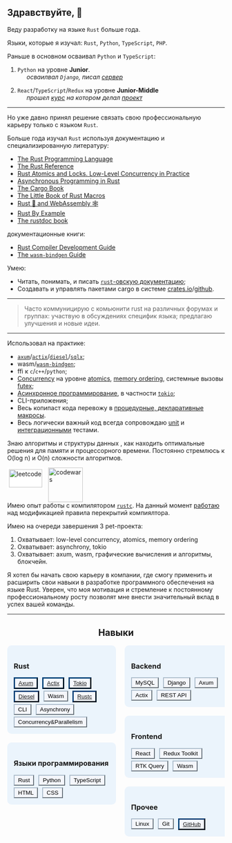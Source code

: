 ## Здравствуйте,  👋

Веду разработку на языке `Rust` больше года.

Языки, которые я изучал: `Rust`, `Python`, `TypeScript`, `PHP`.

Раньше в основном осваивал `Python` и `TypeScript`:
  1. `Python` на уровне **Junior**.<br>
  &emsp;&ensp;_осваилвал `Django`, писал [сервер](https://github.com/10takla/planet-backend)_
  
  2. `React`/`TypeScript`/`Redux` на уровне **Junior-Middle**<br>
  &emsp;&ensp;_прошел [курс](https://ulbitv.ru/frontend) на котором делал [проект](https://github.com/10takla/ulbi)_
---
Но уже давно принял решение связать свою профессиональную карьеру только с языком `Rust`.

Больше года изучал `Rust` используя документацию и специализированную литературу:
- [The Rust Programming Language](https://doc.rust-lang.org/book/)
- [The Rust Reference](https://doc.rust-lang.org/reference/)
- [Rust Atomics and Locks. Low-Level Concurrency in Practice](https://marabos.nl/atomics/)
- [Asynchronous Programming in Rust](https://rust-lang.github.io/async-book/)
- [The Cargo Book](https://doc.rust-lang.org/cargo/)
- [The Little Book of Rust Macros](https://veykril.github.io/tlborm/)
- [Rust 🦀 and WebAssembly 🕸](https://rustwasm.github.io/book/)
- [Rust By Example](https://doc.rust-lang.org/rust-by-example/)
- [The rustdoc book](https://doc.rust-lang.org/rustdoc/what-is-rustdoc.html)

документационные книги:
- [Rust Compiler Development Guide](https://rustc-dev-guide.rust-lang.org/)
- [The `wasm-bindgen` Guide](https://rustwasm.github.io/wasm-bindgen/)

Умею:
* Читать, понимать, и писать [`rust`-овскую документацию](#the-rustdoc-book);
* Создавать и управлять пакетами cargo в системе [crates.io](https://crates.io/)/[github](https://github.com/).
---
> Часто коммуницирую с комьюнити rust на различных форумах и группах:
  участвую в обсуждениях специфик языка;
  предлагаю улучшения и новые идеи.
---
Использовал на практике:
- [`axum`](https://docs.rs/axum/latest/axum/)/[`actix`](https://docs.rs/actix/latest/actix/)/[`diesel`](https://docs.rs/diesel/latest/diesel/)/[`sqlx`](https://docs.rs/sqlx/latest/sqlx/);
-  wasm/[`wasm-bindgen`](https://docs.rs/wasm-bindgen/latest/wasm_bindgen/);
- ffi к `c`/`c++`/`python`;
- [<u>Concurrency</u>](#rust-atomics-and-locks) на уровне <u>atomics</u>, <u>memory ordering</u>, системные вызовы <u>futex</u>;
- [Асинхронное программирование](#asynchronous-programming-in-rust), в частности [`tokio`](https://docs.rs/tokio/latest/tokio/);
- CLI-приложения;
- Весь копипаст кода перевожу в [процедурные, декларативные макросы](#the-little-book-of-rust-macros).
- Весь логически важный код всегда сопровождаю [<u>unit</u>](https://rust-book.cs.brown.edu/ch11-03-test-organization.html#unit-tests) и [<u>интеграционными</u>](https://rust-book.cs.brown.edu/ch11-03-test-organization.html#integration-tests) тестами.

Знаю алгоритмы и структуры данных , как находить оптимальные решения для памяти и процессорного времени. Постоянно стремлюсь к O(log n) и O(n) сложности алгоритмов.
<div style="display: flex; gap: 10px; height: 50px;">
  <a href="https://leetcode.com/u/10takla/">
    <img height="100%" src="https://assets.leetcode.com/static_assets/public/webpack_bundles/images/logo.c36eaf5e6.svg"   alt="leetcode" style="background: white; padding: 4px; box-sizing: border-box;">
  </a>
  <a href="https://www.codewars.com/users/10takla">
    <img height="80"  src="https://www.codewars.com/packs/assets/logo.f607a0fb.svg" alt="codewars">
  </a>
</div>

[](https://leetcode.com/u/10takla/)
[](https://www.codewars.com/users/10takla)
---
Имею опыт работы с компилятором [`rustc`](https://github.com/rust-lang/rust). На данный момент [работаю](https://github.com/10takla/rust) над модификацией правила перекрытий компиялтора.

Имею на очереди завершения 3 pet-проекта:
1. Охватывает: low-level concurrency, atomics, memory ordering
2. Охватывает: asynchrony, tokio
3. Охватывает: axum, wasm, графические вычисления и алгоритмы, блокчейн.

Я хотел бы начать свою карьеру в компании, где смогу применить и расширить свои навыки в разработке программного обеспечения на языке Rust. Уверен, что моя мотивация и стремление к постоянному профессиональному росту позволят мне внести значительный вклад в успех вашей команды.

---

<h2 style="text-align: center;">Навыки</h2>

<div style="display:flex;flex-wrap:wrap;flex-direction:column;gap:20px;overflow:hidden;max-height:500px"><div style="max-width:50%;background:rgba(107, 178, 246, 0.12);border-radius:10px;box-sizing:border-box;padding:15px"><h3>Rust</h3><div style="display:flex;flex-wrap:wrap;row-gap:4px;column-gap:10px"><div style="max-width:120px;box-sizing:border-box"><button style="padding-block:3px;padding-inline:8px;background:#f4f6fb;border-color:#034077;border-width:3px"><a href="https://docs.rs/axum/latest/axum/">Axum</a></button></div><div style="max-width:120px;box-sizing:border-box"><button style="padding-block:3px;padding-inline:8px;background:#f4f6fb;border-color:#034077;border-width:3px"><a href="https://docs.rs/actix/latest/actix/">Actix</a></button></div><div style="max-width:120px;box-sizing:border-box"><button style="padding-block:3px;padding-inline:8px;background:#f4f6fb;border-color:#034077;border-width:3px"><a href="https://docs.rs/tokio/latest/tokio/">Tokio</a></button></div><div style="max-width:120px;box-sizing:border-box"><button style="padding-block:3px;padding-inline:8px;background:#f4f6fb;border-color:#034077;border-width:3px"><a href="https://docs.rs/diesel/latest/diesel/">Diesel</a></button></div><div style="max-width:120px;box-sizing:border-box"><button style="padding-block:3px;padding-inline:8px;background:#f4f6fb;border-color:#aabbca">Wasm</button></div><div style="max-width:120px;box-sizing:border-box"><button style="padding-block:3px;padding-inline:8px;background:#f4f6fb;border-color:#034077;border-width:3px"><a href="https://github.com/rust-lang/rust">Rustc</a></button></div><div style="max-width:120px;box-sizing:border-box"><button style="padding-block:3px;padding-inline:8px;background:#f4f6fb;border-color:#aabbca">CLI</button></div><div style="max-width:120px;box-sizing:border-box"><button style="padding-block:3px;padding-inline:8px;background:#f4f6fb;border-color:#aabbca">Asynchrony</button></div><div style="max-width:120px;box-sizing:border-box"><button style="padding-block:3px;padding-inline:8px;background:#f4f6fb;border-color:#aabbca">Concurrency&amp;Parallelism</button></div></div></div><div style="max-width:50%;background:rgba(107, 178, 246, 0.12);border-radius:10px;box-sizing:border-box;padding:15px"><h3>Языки программирования</h3><div style="display:flex;flex-wrap:wrap;row-gap:4px;column-gap:10px"><div style="max-width:120px;box-sizing:border-box"><button style="padding-block:3px;padding-inline:8px;background:#f4f6fb;border-color:#aabbca">Rust</button></div><div style="max-width:120px;box-sizing:border-box"><button style="padding-block:3px;padding-inline:8px;background:#f4f6fb;border-color:#aabbca">Python</button></div><div style="max-width:120px;box-sizing:border-box"><button style="padding-block:3px;padding-inline:8px;background:#f4f6fb;border-color:#aabbca">TypeScript</button></div><div style="max-width:120px;box-sizing:border-box"><button style="padding-block:3px;padding-inline:8px;background:#f4f6fb;border-color:#aabbca">HTML</button></div><div style="max-width:120px;box-sizing:border-box"><button style="padding-block:3px;padding-inline:8px;background:#f4f6fb;border-color:#aabbca">CSS</button></div></div></div><div style="max-width:50%;background:rgba(107, 178, 246, 0.12);border-radius:10px;box-sizing:border-box;padding:15px"><h3>Backend</h3><div style="display:flex;flex-wrap:wrap;row-gap:4px;column-gap:10px"><div style="max-width:120px;box-sizing:border-box"><button style="padding-block:3px;padding-inline:8px;background:#f4f6fb;border-color:#aabbca">MySQL</button></div><div style="max-width:120px;box-sizing:border-box"><button style="padding-block:3px;padding-inline:8px;background:#f4f6fb;border-color:#aabbca">Django</button></div><div style="max-width:120px;box-sizing:border-box"><button style="padding-block:3px;padding-inline:8px;background:#f4f6fb;border-color:#aabbca">Axum</button></div><div style="max-width:120px;box-sizing:border-box"><button style="padding-block:3px;padding-inline:8px;background:#f4f6fb;border-color:#aabbca">Actix</button></div><div style="max-width:120px;box-sizing:border-box"><button style="padding-block:3px;padding-inline:8px;background:#f4f6fb;border-color:#aabbca">REST API</button></div></div></div><div style="max-width:50%;background:rgba(107, 178, 246, 0.12);border-radius:10px;box-sizing:border-box;padding:15px"><h3>Frontend</h3><div style="display:flex;flex-wrap:wrap;row-gap:4px;column-gap:10px"><div style="max-width:120px;box-sizing:border-box"><button style="padding-block:3px;padding-inline:8px;background:#f4f6fb;border-color:#aabbca">React</button></div><div style="max-width:120px;box-sizing:border-box"><button style="padding-block:3px;padding-inline:8px;background:#f4f6fb;border-color:#aabbca">Redux Toolkit</button></div><div style="max-width:120px;box-sizing:border-box"><button style="padding-block:3px;padding-inline:8px;background:#f4f6fb;border-color:#aabbca">RTK Query</button></div><div style="max-width:120px;box-sizing:border-box"><button style="padding-block:3px;padding-inline:8px;background:#f4f6fb;border-color:#aabbca">Wasm</button></div></div></div><div style="max-width:50%;background:rgba(107, 178, 246, 0.12);border-radius:10px;box-sizing:border-box;padding:15px"><h3>Прочее</h3><div style="display:flex;flex-wrap:wrap;row-gap:4px;column-gap:10px"><div style="max-width:120px;box-sizing:border-box"><button style="padding-block:3px;padding-inline:8px;background:#f4f6fb;border-color:#aabbca">Linux</button></div><div style="max-width:120px;box-sizing:border-box"><button style="padding-block:3px;padding-inline:8px;background:#f4f6fb;border-color:#aabbca">Git</button></div><div style="max-width:120px;box-sizing:border-box"><button style="padding-block:3px;padding-inline:8px;background:#f4f6fb;border-color:#034077;border-width:3px"><a href="https://github.com/10takla">GitHub</a></button></div></div></div></div>